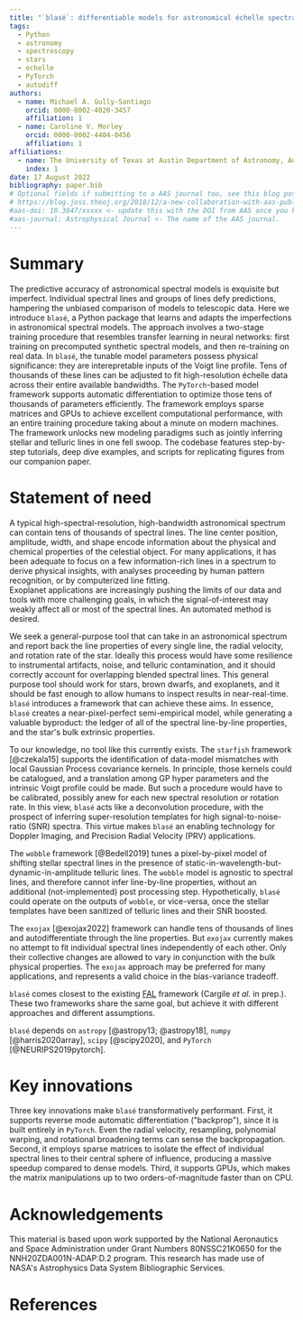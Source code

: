 ```yaml
---
title: "`blasé`: differentiable models for astronomical échelle spectra built on `PyTorch`"
tags:
  - Python
  - astronomy
  - spectroscopy
  - stars
  - echelle
  - PyTorch
  - autodiff
authors:
  - name: Michael A. Gully-Santiago
    orcid: 0000-0002-4020-3457
    affiliation: 1
  - name: Caroline V. Morley
    orcid: 0000-0002-4404-0456
    affiliation: 1
affiliations:
  - name: The University of Texas at Austin Department of Astronomy, Austin, TX, USA
    index: 1
date: 17 August 2022
bibliography: paper.bib
# Optional fields if submitting to a AAS journal too, see this blog post:
# https://blog.joss.theoj.org/2018/12/a-new-collaboration-with-aas-publishing
#aas-doi: 10.3847/xxxxx <- update this with the DOI from AAS once you know it.
#aas-journal: Astrophysical Journal <- The name of the AAS journal.
---
```


# Summary

The predictive accuracy of astronomical spectral models is exquisite but imperfect. Individual spectral lines and groups of lines defy predictions, hampering the unbiased comparison of models to telescopic data. Here we introduce `blasé`, a Python package that learns and adapts the imperfections in astronomical spectral models. The approach involves a two-stage training procedure that resembles transfer learning in neural networks: first training on precomputed synthetic spectral models, and then re-training on real data. In `blasé`, the tunable model parameters possess physical significance: they are interepretable inputs of the Voigt line profile. Tens of thousands of these lines can be adjusted to fit high-resolution échelle data across their entire available bandwidths. The `PyTorch`-based model framework supports automatic differentiation to optimize those tens of thousands of parameters efficiently. The framework employs sparse matrices and GPUs to achieve excellent computational performance, with an entire training procedure taking about a minute on modern machines. The framework unlocks new modeling paradigms such as jointly inferring stellar and telluric lines in one fell swoop. The codebase features step-by-step tutorials, deep dive examples, and scripts for replicating figures from our companion paper.

# Statement of need

A typical high-spectral-resolution, high-bandwidth astronomical spectrum can contain tens of thousands of spectral lines. The line center position, amplitude, width, and shape encode information about the physical and chemical properties of the celestial object. For many applications, it has been adequate to focus on a few information-rich lines in a spectrum to derive physical insights, with analyses proceeding by human pattern recognition, or by computerized line fitting.  
Exoplanet applications are increasingly pushing the limits of our data and tools with more challenging goals, in which the signal-of-interest may weakly affect all or most of the spectral lines. An automated method is desired.

We seek a general-purpose tool that can take in an astronomical spectrum and report back the line properties of every single line, the radial velocity, and rotation rate of the star. Ideally this process would have some resilience to instrumental artifacts, noise, and telluric contamination, and it should correctly account for overlapping blended spectral lines. This general purpose tool should work for stars, brown dwarfs, and exoplanets, and it should be fast enough to allow humans to inspect results in near-real-time. `blasé` introduces a framework that can achieve these aims. In essence, `blasé` creates a near-pixel-perfect semi-empirical model, while generating a valuable byproduct: the ledger of all of the spectral line-by-line properties, and the star's bulk extrinsic properties.

To our knowledge, no tool like this currently exists. The `starfish` framework [@czekala15] supports the identification of data-model mismatches with local Gaussian Process covariance kernels. In principle, those kernels could be catalogued, and a translation among GP hyper parameters and the intrinsic Voigt profile could be made. But such a procedure would have to be calibrated, possibly anew for each new spectral resolution or rotation rate. In this view, `blasé` acts like a deconvolution procedure, with the prospect of inferring super-resolution templates for high signal-to-noise-ratio (SNR) spectra. This virtue makes `blasé` an enabling technology for Doppler Imaging, and Precision Radial Velocity (PRV) applications.

The `wobble` framework [@Bedell2019] tunes a pixel-by-pixel model of shifting stellar spectral lines in the presence of static-in-wavelength-but-dynamic-in-amplitude telluric lines. The `wobble` model is agnostic to spectral lines, and therefore cannot infer line-by-line properties, without an additional (not-implemented) post processing step. Hypothetically, `blasé` could operate on the outputs of `wobble`, or vice-versa, once the stellar templates have been sanitized of telluric lines and their SNR boosted.

The `exojax` [@exojax2022] framework can handle tens of thousands of lines and autodifferentiate through the line properties. But `exojax` currently makes no attempt to fit individual spectral lines independently of each other. Only their collective changes are allowed to vary in conjunction with the bulk physical properties. The `exojax` approach may be preferred for many applications, and represents a valid choice in the bias-variance tradeoff.

`blasé` comes closest to the existing [FAL](https://github.com/pacargile/FAL) framework (Cargile _et al._ in prep.). These two frameworks share the same goal, but achieve it with different approaches and different assumptions.

`blasé` depends on `astropy` [@astropy13; @astropy18], `numpy` [@harris2020array], `scipy` [@scipy2020], and `PyTorch` [@NEURIPS2019pytorch].

# Key innovations

Three key innovations make `blasé` transformatively performant. First, it supports reverse mode automatic differentiation ("backprop"), since it is built entirely in `PyTorch`. Even the radial velocity, resampling, polynomial warping, and rotational broadening terms can sense the backpropagation. Second, it employs sparse matrices to isolate the effect of individual spectral lines to their central sphere of influence, producing a massive speedup compared to dense models. Third, it supports GPUs, which makes the matrix manipulations up to two orders-of-magnitude faster than on CPU.

# Acknowledgements

This material is based upon work supported by the National Aeronautics and Space Administration under Grant Numbers 80NSSC21K0650 for the NNH20ZDA001N-ADAP:D.2 program. This research has made use of NASA's Astrophysics Data System Bibliographic Services.

# References
